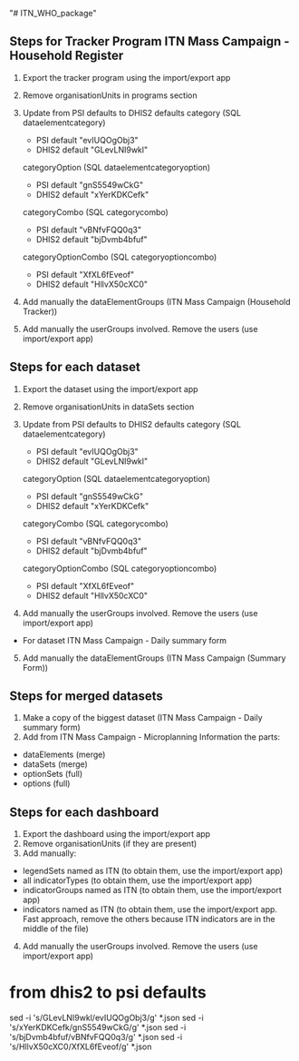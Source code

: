 "# ITN_WHO_package" 

Steps for Tracker Program ITN Mass Campaign - Household Register
----------------------------------------------------------------

1) Export the tracker program using the import/export app
2) Remove organisationUnits in programs section
3) Update from PSI defaults to DHIS2 defaults
	category (SQL dataelementcategory)
	  - PSI default "evIUQOgObj3"
	  - DHIS2 default "GLevLNI9wkl"

	categoryOption (SQL dataelementcategoryoption)
	  - PSI default "gnS5549wCkG"
	  - DHIS2 default "xYerKDKCefk"

	categoryCombo (SQL categorycombo)
	  - PSI default "vBNfvFQQ0q3"
	  - DHIS2 default "bjDvmb4bfuf"

	categoryOptionCombo (SQL categoryoptioncombo)
	  - PSI default "XfXL6fEveof"
	  - DHIS2 default "HllvX50cXC0"

4) Add manually the dataElementGroups (ITN Mass Campaign (Household Tracker))

5) Add manually the userGroups involved. Remove the users (use import/export app)


Steps for each dataset
----------------------------------------------------------------

1) Export the dataset using the import/export app
2) Remove organisationUnits in dataSets section
3) Update from PSI defaults to DHIS2 defaults
	category (SQL dataelementcategory)
	  - PSI default "evIUQOgObj3"
	  - DHIS2 default "GLevLNI9wkl"

	categoryOption (SQL dataelementcategoryoption)
	  - PSI default "gnS5549wCkG"
	  - DHIS2 default "xYerKDKCefk"

	categoryCombo (SQL categorycombo)
	  - PSI default "vBNfvFQQ0q3"
	  - DHIS2 default "bjDvmb4bfuf"

	categoryOptionCombo (SQL categoryoptioncombo)
	  - PSI default "XfXL6fEveof"
	  - DHIS2 default "HllvX50cXC0"

4) Add manually the userGroups involved. Remove the users (use import/export app)

- For dataset ITN Mass Campaign - Daily summary form
5) Add manually the dataElementGroups (ITN Mass Campaign (Summary Form))


Steps for merged datasets
----------------------------------------------------------------

1) Make a copy of the biggest dataset (ITN Mass Campaign - Daily summary form)
2) Add from ITN Mass Campaign - Microplanning Information the parts:
- dataElements (merge)
- dataSets (merge)
- optionSets (full)
- options (full)


Steps for each dashboard
----------------------------------------------------------------

1) Export the dashboard using the import/export app
2) Remove organisationUnits (if they are present)
3) Add manually:
- legendSets named as ITN (to obtain them, use the import/export app)
- all indicatorTypes (to obtain them, use the import/export app)
- indicatorGroups named as ITN (to obtain them, use the import/export app)
- indicators named as ITN (to obtain them, use the import/export app. Fast approach, remove the others because ITN indicators are in the middle of the file)

4) Add manually the userGroups involved. Remove the users (use import/export app)


# from dhis2 to psi defaults
sed -i 's/GLevLNI9wkl/evIUQOgObj3/g' *.json
sed -i 's/xYerKDKCefk/gnS5549wCkG/g' *.json
sed -i 's/bjDvmb4bfuf/vBNfvFQQ0q3/g' *.json
sed -i 's/HllvX50cXC0/XfXL6fEveof/g' *.json
